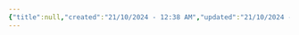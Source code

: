 ```yaml
---
{"title":null,"created":"21/10/2024 - 12:38 AM","updated":"21/10/2024 - 01:21 AM","publish":true,"type":"index page","tags":["page","page/index"],"path":"z_Template/2. Pages/tp-index.md","permalink":"/z-template/2-pages/tp-index/","PassFrontmatter":true}
---
```


